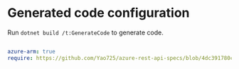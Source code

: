 # Generated code configuration

Run `dotnet build /t:GenerateCode` to generate code.

``` yaml

azure-arm: true
require: https://github.com/Yao725/azure-rest-api-specs/blob/4dc391780cb36a5c8c5632f5baec0cb8f255fa71/specification/relay/resource-manager/readme.md
 

```